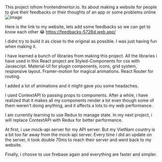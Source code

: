 This project isfrom frontendmentor.io. Its about making a website for people to give their feedbacks or their thoughts of an app or some problems online
![image](https://user-images.githubusercontent.com/73646983/138652116-4792f255-5985-406d-812b-4993487ba2b2.png)

Here is the link to my website, lets add some feedbacks so we can get to know each other 😂
https://feedbacks-5728d.web.app/

I didnt try to build it as close to the original as possible. I was just having fun when making it.

I have learned a bunch of libraries from making this project. 
All the libraries i have used in this React project are Styled-Components for css with Javascript. Material-UI for plugin components, icons, grid system, responsive layout. Framer-motion for magical animations. React Router for routing.

I added a lot of animations and it might gave you some headaches.

I used ContextAPI to passing props to components. After a while, i have realized that it makes all my components render a lot even though some of them weren't doing anything, and it affects a lots to my web performance.

I am currently learning to use Redux to manage state. In my next project, i will replace ContextAPI with Redux for better performance.

At first, i use mock-api server for my API server. But my VietNam country is a bit too far away from the mock-api server. Every time i did an update on the server, it took double 70ms to reach their server and went back to my website.

Finally, i choose to use firebase again and everything are faster and simpler.
